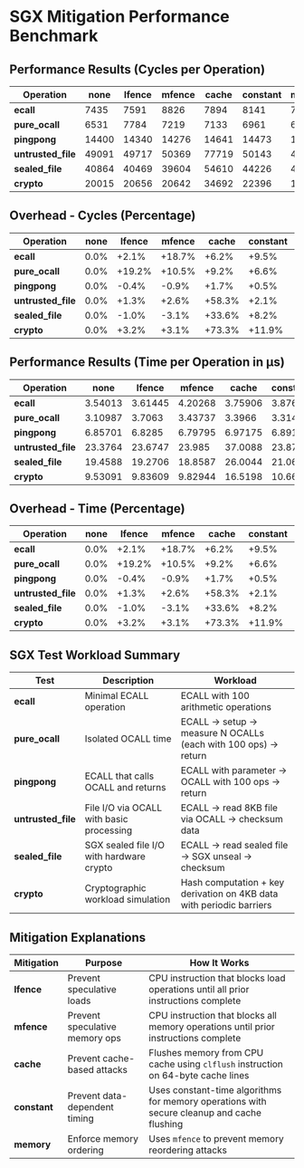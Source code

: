 # SGX Mitigation Performance Benchmark

## Performance Results (Cycles per Operation)

| **Operation**    | **none**       | **lfence**     | **mfence**     | **cache**      | **constant**   | **memory**     | **all**        |
| ---------------- | -------------- | -------------- | -------------- | -------------- | -------------- | -------------- | -------------- |
| **ecall**        | 7435           | 7591           | 8826           | 7894           | 8141           | 7511           | 7556           |
| **pure_ocall**   | 6531           | 7784           | 7219           | 7133           | 6961           | 6746           | 6650           |
| **pingpong**     | 14400          | 14340          | 14276          | 14641          | 14473          | 14889          | 16583          |
| **untrusted_file** | 49091          | 49717          | 50369          | 77719          | 50143          | 47814          | 77918          |
| **sealed_file**  | 40864          | 40469          | 39604          | 54610          | 44226          | 40504          | 110480         |
| **crypto**       | 20015          | 20656          | 20642          | 34692          | 22396          | 19666          | 54708          |

## Overhead - Cycles (Percentage)

| **Operation**    | **none**       | **lfence**     | **mfence**     | **cache**      | **constant**   | **memory**     | **all**        |
| ---------------- | -------------- | -------------- | -------------- | -------------- | -------------- | -------------- | -------------- |
| **ecall**        | 0.0%           | +2.1%          | +18.7%         | +6.2%          | +9.5%          | +1.0%          | +1.6%          |
| **pure_ocall**   | 0.0%           | +19.2%         | +10.5%         | +9.2%          | +6.6%          | +3.3%          | +1.8%          |
| **pingpong**     | 0.0%           | -0.4%          | -0.9%          | +1.7%          | +0.5%          | +3.4%          | +15.2%         |
| **untrusted_file** | 0.0%           | +1.3%          | +2.6%          | +58.3%         | +2.1%          | -2.6%          | +58.7%         |
| **sealed_file**  | 0.0%           | -1.0%          | -3.1%          | +33.6%         | +8.2%          | -0.9%          | +170.4%        |
| **crypto**       | 0.0%           | +3.2%          | +3.1%          | +73.3%         | +11.9%         | -1.7%          | +173.3%        |

## Performance Results (Time per Operation in μs)

| **Operation**    | **none**       | **lfence**     | **mfence**     | **cache**      | **constant**   | **memory**     | **all**        |
| ---------------- | -------------- | -------------- | -------------- | -------------- | -------------- | -------------- | -------------- |
| **ecall**        | 3.54013        | 3.61445        | 4.20268        | 3.75906        | 3.87629        | 3.57644        | 3.59798        |
| **pure_ocall**   | 3.10987        | 3.7063         | 3.43737        | 3.3966         | 3.31433        | 3.21212        | 3.1665         |
| **pingpong**     | 6.85701        | 6.8285         | 6.79795        | 6.97175        | 6.89183        | 7.08963        | 7.8966         |
| **untrusted_file** | 23.3764        | 23.6747        | 23.985         | 37.0088        | 23.8772        | 22.7685        | 37.1037        |
| **sealed_file**  | 19.4588        | 19.2706        | 18.8587        | 26.0044        | 21.06          | 19.2875        | 52.6091        |
| **crypto**       | 9.53091        | 9.83609        | 9.82944        | 16.5198        | 10.6648        | 9.3645         | 26.051         |

## Overhead - Time (Percentage)

| **Operation**    | **none**       | **lfence**     | **mfence**     | **cache**      | **constant**   | **memory**     | **all**        |
| ---------------- | -------------- | -------------- | -------------- | -------------- | -------------- | -------------- | -------------- |
| **ecall**        | 0.0%           | +2.1%          | +18.7%         | +6.2%          | +9.5%          | +1.0%          | +1.6%          |
| **pure_ocall**   | 0.0%           | +19.2%         | +10.5%         | +9.2%          | +6.6%          | +3.3%          | +1.8%          |
| **pingpong**     | 0.0%           | -0.4%          | -0.9%          | +1.7%          | +0.5%          | +3.4%          | +15.2%         |
| **untrusted_file** | 0.0%           | +1.3%          | +2.6%          | +58.3%         | +2.1%          | -2.6%          | +58.7%         |
| **sealed_file**  | 0.0%           | -1.0%          | -3.1%          | +33.6%         | +8.2%          | -0.9%          | +170.4%        |
| **crypto**       | 0.0%           | +3.2%          | +3.1%          | +73.3%         | +11.9%         | -1.7%          | +173.3%        |

## SGX Test Workload Summary

| Test               | Description                              | Workload                                                             |
| ------------------ | ---------------------------------------- | -------------------------------------------------------------------- |
| **ecall**          | Minimal ECALL operation                  | ECALL with 100 arithmetic operations                               |
| **pure_ocall**     | Isolated OCALL time                     | ECALL → setup → measure N OCALLs (each with 100 ops) → return       |
| **pingpong**       | ECALL that calls OCALL and returns      | ECALL with parameter → OCALL with 100 ops → return                   |
| **untrusted_file** | File I/O via OCALL with basic processing | ECALL → read 8KB file via OCALL → checksum data |
| **sealed_file**    | SGX sealed file I/O with hardware crypto | ECALL → read sealed file → SGX unseal → checksum   |
| **crypto**         | Cryptographic workload simulation        | Hash computation + key derivation on 4KB data with periodic barriers |

## Mitigation Explanations

| Mitigation          | Purpose                        | How It Works                                                                                                                                           |
| ------------------- | ------------------------------ | ------------------------------------------------------------------------------------------------------------------------------------------------------ |
| **lfence**          | Prevent speculative loads      | CPU instruction that blocks load operations until all prior instructions complete                        |
| **mfence**          | Prevent speculative memory ops | CPU instruction that blocks all memory operations until prior instructions complete                     |
| **cache**           | Prevent cache-based attacks    | Flushes memory from CPU cache using `clflush` instruction on 64-byte cache lines                                                                      |
| **constant**        | Prevent data-dependent timing  | Uses constant-time algorithms for memory operations with secure cleanup and cache flushing                                                             |
| **memory**          | Enforce memory ordering        | Uses `mfence` to prevent memory reordering attacks                                                        |
